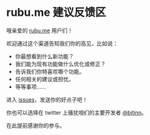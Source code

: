 
# rubu.me 建议反馈区

哦亲爱的 [rubu.me](https://rubu.me/) 用户们！

欢迎通过这个渠道告知我们你的高见，比如说：

- 你最想看到什么新功能？
- 我们能为现有功能做什么优化或修正？
- 告诉我们你特喜欢哪个功能。
- 任何相关的建议或担忧。
- 等等事项……

进入 [issues](https://github.com/maihq/feedbacks/issues)，发送你的好点子吧！

你也可以选择在 twitter 上骚扰咱们的主要开发者 [@bitinn](https://twitter.com/bitinn)。

在此提前感谢你的参与。

